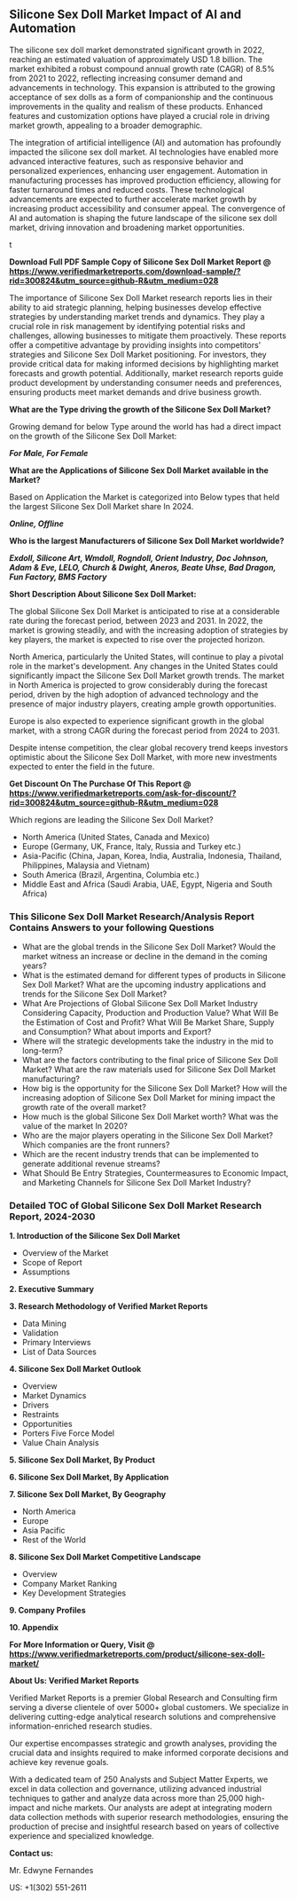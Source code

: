 <h2>Silicone Sex Doll Market Impact of AI and Automation</h2><p>The silicone sex doll market demonstrated significant growth in 2022, reaching an estimated valuation of approximately USD 1.8 billion. The market exhibited a robust compound annual growth rate (CAGR) of 8.5% from 2021 to 2022, reflecting increasing consumer demand and advancements in technology. This expansion is attributed to the growing acceptance of sex dolls as a form of companionship and the continuous improvements in the quality and realism of these products. Enhanced features and customization options have played a crucial role in driving market growth, appealing to a broader demographic.</p><p>The integration of artificial intelligence (AI) and automation has profoundly impacted the silicone sex doll market. AI technologies have enabled more advanced interactive features, such as responsive behavior and personalized experiences, enhancing user engagement. Automation in manufacturing processes has improved production efficiency, allowing for faster turnaround times and reduced costs. These technological advancements are expected to further accelerate market growth by increasing product accessibility and consumer appeal. The convergence of AI and automation is shaping the future landscape of the silicone sex doll market, driving innovation and broadening market opportunities.</p>t</p><p id="" class=""><strong>Download Full PDF Sample Copy of Silicone Sex Doll Market Report @ <a href="https://www.verifiedmarketreports.com/download-sample/?rid=300824&utm_source=github-R&utm_medium=028" target="_blank">https://www.verifiedmarketreports.com/download-sample/?rid=300824&utm_source=github-R&utm_medium=028</a></strong></p><p>The importance of&nbsp;Silicone Sex Doll Market research reports lies in their ability to aid strategic planning, helping businesses develop effective strategies by understanding market trends and dynamics. They play a crucial role in risk management by identifying potential risks and challenges, allowing businesses to mitigate them proactively. These reports offer a competitive advantage by providing insights into competitors' strategies and Silicone Sex Doll Market positioning. For investors, they provide critical data for making informed decisions by highlighting market forecasts and growth potential. Additionally, market research reports guide product development by understanding consumer needs and preferences, ensuring products meet market demands and drive business growth.</p><p><strong>What are the&nbsp;Type driving the growth of the Silicone Sex Doll Market?</strong></p><p id="" class="">Growing demand for below Type around the world has had a direct impact on the growth of the Silicone Sex Doll Market:</p><em><strong>For Male, For Female</strong></em></p><strong>What are the&nbsp;Applications&nbsp;of Silicone Sex Doll Market available in the Market?</strong></p><p id="" class="">Based on Application the Market is categorized into Below types that held the largest Silicone Sex Doll Market share In 2024.</p><em><strong>Online, Offline</strong></em></p><strong>Who is the largest Manufacturers of Silicone Sex Doll Market worldwide?</strong></p><p><em><strong>Exdoll, Silicone Art, Wmdoll, Rogndoll, Orient Industry, Doc Johnson, Adam & Eve, LELO, Church & Dwight, Aneros, Beate Uhse, Bad Dragon, Fun Factory, BMS Factory</strong></em></p><p id="" class=""><strong>Short Description About Silicone Sex Doll Market:</strong></p><p>The global Silicone Sex Doll Market is anticipated to rise at a considerable rate during the forecast period, between 2023 and 2031. In 2022, the market is growing steadily, and with the increasing adoption of strategies by key players, the market is expected to rise over the projected horizon.</p><p>North America, particularly the United States, will continue to play a pivotal role in the market's development. Any changes in the United States could significantly impact the Silicone Sex Doll Market growth trends. The market in North America is projected to grow considerably during the forecast period, driven by the high adoption of advanced technology and the presence of major industry players, creating ample growth opportunities.</p><p>Europe is also expected to experience significant growth in the global market, with a strong CAGR during the forecast period from 2024 to 2031.</p><p>Despite intense competition, the clear global recovery trend keeps investors optimistic about the Silicone Sex Doll Market, with more new investments expected to enter the field in the future.</p><p id="" class=""><strong>Get Discount On The Purchase Of This Report @ <a href="https://www.verifiedmarketreports.com/ask-for-discount/?rid=300824&utm_source=github-R&utm_medium=028" target="_blank">https://www.verifiedmarketreports.com/ask-for-discount/?rid=300824&utm_source=github-R&utm_medium=028</a></strong></p>Which regions are leading the Silicone Sex Doll Market?</p><ul><li>North America (United States, Canada and Mexico)</li><li>Europe (Germany, UK, France, Italy, Russia and Turkey etc.)</li><li>Asia-Pacific (China, Japan, Korea, India, Australia, Indonesia, Thailand, Philippines, Malaysia and Vietnam)</li><li>South America (Brazil, Argentina, Columbia etc.)</li><li>Middle East and Africa (Saudi Arabia, UAE, Egypt, Nigeria and South Africa)</li></ul><h3 id="" class="">This Silicone Sex Doll Market Research/Analysis Report Contains Answers to your following Questions</h3><ul><li>What are the global trends in the Silicone Sex Doll Market? Would the market witness an increase or decline in the demand in the coming years?</li><li>What is the estimated demand for different types of products in Silicone Sex Doll Market? What are the upcoming industry applications and trends for the Silicone Sex Doll Market?</li><li>What Are Projections of Global Silicone Sex Doll Market Industry Considering Capacity, Production and Production Value? What Will Be the Estimation of Cost and Profit? What Will Be Market Share, Supply and Consumption? What about imports and Export?</li><li>Where will the strategic developments take the industry in the mid to long-term?</li><li>What are the factors contributing to the final price of Silicone Sex Doll Market? What are the raw materials used for Silicone Sex Doll Market manufacturing?</li><li>How big is the opportunity for the Silicone Sex Doll Market? How will the increasing adoption of Silicone Sex Doll Market for mining impact the growth rate of the overall market?</li><li>How much is the global Silicone Sex Doll Market worth? What was the value of the market In 2020?</li><li>Who are the major players operating in the Silicone Sex Doll Market? Which companies are the front runners?</li><li>Which are the recent industry trends that can be implemented to generate additional revenue streams?</li><li>What Should Be Entry Strategies, Countermeasures to Economic Impact, and Marketing Channels for Silicone Sex Doll Market Industry?</li></ul><h3 id="" class="">Detailed TOC of Global Silicone Sex Doll Market Research Report, 2024-2030</h3><p id="" class=""><strong>1. Introduction of the Silicone Sex Doll Market</strong></p><ul><li>Overview of the Market</li><li>Scope of Report</li><li>Assumptions</li></ul><p id="" class=""><strong>2. Executive Summary</strong></p><p id="" class=""><strong>3. Research Methodology of Verified Market Reports</strong></p><ul><li>Data Mining</li><li>Validation</li><li>Primary Interviews</li><li>List of Data Sources</li></ul><p id="" class=""><strong>4. Silicone Sex Doll Market Outlook</strong></p><ul><li>Overview</li><li>Market Dynamics</li><li>Drivers</li><li>Restraints</li><li>Opportunities</li><li>Porters Five Force Model</li><li>Value Chain Analysis</li></ul><p id="" class=""><strong>5. Silicone Sex Doll Market, By Product</strong></p><p id="" class=""><strong>6. Silicone Sex Doll Market, By Application</strong></p><p id="" class=""><strong>7. Silicone Sex Doll Market, By Geography</strong></p><ul><li>North America</li><li>Europe</li><li>Asia Pacific</li><li>Rest of the World</li></ul><p id="" class=""><strong>8. Silicone Sex Doll Market Competitive Landscape</strong></p><ul><li>Overview</li><li>Company Market Ranking</li><li>Key Development Strategies</li></ul><p id="" class=""><strong>9. Company Profiles</strong></p><p id="" class=""><strong>10. Appendix</strong></p><p id="" class=""><strong>For More Information or Query, Visit @ <a href="https://www.verifiedmarketreports.com/product/silicone-sex-doll-market/" target="_blank">https://www.verifiedmarketreports.com/product/silicone-sex-doll-market/</a></strong></p><p id="" class=""><strong>About Us: Verified Market Reports</strong></p><p id="" class="">Verified Market Reports is a premier Global Research and Consulting firm serving a diverse clientele of over 5000+ global customers. We specialize in delivering cutting-edge analytical research solutions and comprehensive information-enriched research studies.</p><p id="" class="">Our expertise encompasses strategic and growth analyses, providing the crucial data and insights required to make informed corporate decisions and achieve key revenue goals.</p><p id="" class="">With a dedicated team of 250 Analysts and Subject Matter Experts, we excel in data collection and governance, utilizing advanced industrial techniques to gather and analyze data across more than 25,000 high-impact and niche markets. Our analysts are adept at integrating modern data collection methods with superior research methodologies, ensuring the production of precise and insightful research based on years of collective experience and specialized knowledge.</p><p id="" class=""><strong>Contact us:</strong></p><p id="" class="">Mr. Edwyne Fernandes</p><p id="" class="">US: +1(302) 551-2611</p>